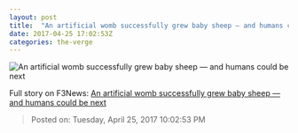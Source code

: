 ```yaml
---
layout: post
title:  "An artificial womb successfully grew baby sheep — and humans could be next"
date: 2017-04-25 17:02:53Z
categories: the-verge
---
```


![An artificial womb successfully grew baby sheep — and humans could be next](https://cdn0.vox-cdn.com/thumbor/deRTDR0SdPBOJoGm9Z_YSL_05ms=/0x32:1413x772/fit-in/1200x630/cdn1.vox-cdn.com/uploads/chorus_asset/file/8404639/Screen_Shot_2017_04_25_at_8.59.38_AM.png)




Full story on F3News: [An artificial womb successfully grew baby sheep — and humans could be next](http://www.f3nws.com/n/gPqVgE)

> Posted on: Tuesday, April 25, 2017 10:02:53 PM
